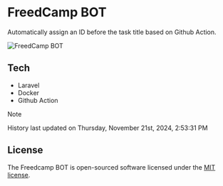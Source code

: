 # FreedCamp BOT

Automatically assign an ID before the task title based on Github Action.

![FreedCamp BOT](https://repository-images.githubusercontent.com/737932867/7d34798b-2680-471c-b089-a78a718d3d6a)

## Tech

- Laravel
- Docker
- Github Action

> [!NOTE]  
> History last updated on Thursday, November 21st, 2024, 2:53:31 PM

## License

The Freedcamp BOT is open-sourced software licensed under the [MIT license](https://opensource.org/licenses/MIT).
